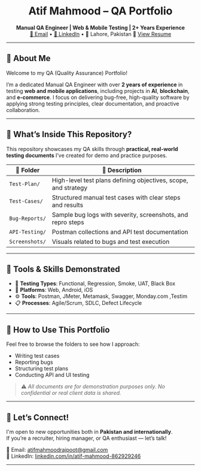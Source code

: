 <h1 align="center"> Atif Mahmood – QA Portfolio</h1>

<p align="center">
  <b>Manual QA Engineer | Web & Mobile Testing | 2+ Years Experience</b><br>
  <a href="mailto:atifmahmoodrajpoot@gmail.com">📧 Email</a> • 
  <a href="https://www.linkedin.com/in/atif-mahmood-862929246">🔗 LinkedIn</a> • 
  📍 Lahore, Pakistan
📄 <a href="./Resume.md">View Resume </a>
</p>

---

## 👋 About Me

Welcome to my QA (Quality Assurance) Portfolio!

I’m a dedicated Manual QA Engineer with over **2 years of experience** in testing **web and mobile applications**, including projects in **AI**, **blockchain**, and **e-commerce**. I focus on delivering bug-free, high-quality software by applying strong testing principles, clear documentation, and proactive collaboration.

---

## 📂 What’s Inside This Repository?

This repository showcases my QA skills through **practical, real-world testing documents** I’ve created for demo and practice purposes.

| 📁 Folder         | 📄 Description                                                  |
|------------------|------------------------------------------------------------------|
| `Test-Plan/`     | High-level test plans defining objectives, scope, and strategy  |
| `Test-Cases/`    | Structured manual test cases with clear steps and results       |
| `Bug-Reports/`   | Sample bug logs with severity, screenshots, and repro steps     |
| `API-Testing/`   | Postman collections and API test documentation                  |
| `Screenshots/`   | Visuals related to bugs and test execution                      |

---

## 🧰 Tools & Skills Demonstrated

- 🧪 **Testing Types**: Functional, Regression, Smoke, UAT, Black Box  
- 📱 **Platforms**: Web, Android, iOS  
- ⚙️ **Tools**: Postman, JMeter, Metamask, Swagger, Monday.com ,Testim
- 📋 **Processes**: Agile/Scrum, SDLC, Defect Lifecycle

---

## 🚀 How to Use This Portfolio

Feel free to browse the folders to see how I approach:
- Writing test cases
- Reporting bugs
- Structuring test plans
- Conducting API and UI testing

> ⚠️ *All documents are for demonstration purposes only. No confidential or real client data is shared.*

---

## 🤝 Let’s Connect!

I'm open to new opportunities both in **Pakistan and internationally**.  
If you’re a recruiter, hiring manager, or QA enthusiast — let’s talk!

📩 Email: [atifmahmoodrajpoot@gmail.com](mailto:atifmahmoodrajpoot@gmail.com)  
🔗 LinkedIn: [linkedin.com/in/atif-mahmood-862929246](https://www.linkedin.com/in/atif-mahmood-862929246)

---

